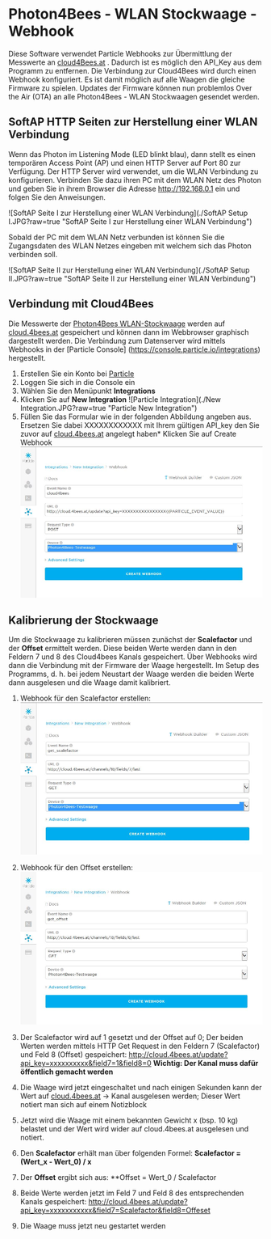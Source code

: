 # Photon4Bees - WLAN Stockwaage - Webhook

Diese Software verwendet Particle Webhooks zur Übermittlung der Messwerte an [cloud4Bees.at](http://cloud.4bees.at)
. Dadurch ist es möglich den API_Key aus dem
Programm zu entfernen. Die Verbindung zur Cloud4Bees wird durch einen Webhook konfiguriert. Es ist damit möglich auf alle Waagen die
gleiche Firmware zu spielen. Updates der Firmware können nun problemlos Over the Air (OTA) an alle Photon4Bees - WLAN Stockwaagen
gesendet werden.


## SoftAP HTTP Seiten zur Herstellung einer WLAN Verbindung

Wenn das Photon im Listening Mode (LED blinkt blau), dann stellt es einen temporären Access Point (AP) und einen HTTP Server auf Port 80
zur Verfügung. Der HTTP Server wird verwendet, um die WLAN Verbindung zu konfigurieren. Verbinden Sie dazu ihren PC mit dem WLAN Netz
des Photon und geben Sie in ihrem Browser die Adresse http://192.168.0.1 ein und folgen Sie den Anweisungen.

![SoftAP Seite I zur Herstellung einer WLAN Verbindung](./SoftAP Setup I.JPG?raw=true "SoftAP Seite I zur Herstellung einer
WLAN Verbindung")

Sobald der PC mit dem WLAN Netz verbunden ist können Sie die Zugangsdaten des WLAN Netzes eingeben mit welchem sich das Photon 
verbinden soll.

![SoftAP Seite II zur Herstellung einer WLAN Verbindung](./SoftAP Setup II.JPG?raw=true "SoftAP Seite II zur Herstellung einer
WLAN Verbindung")



## Verbindung mit Cloud4Bees

Die Messwerte der [Photon4Bees WLAN-Stockwaage](http://www.4bees.at/wiki/-/wiki/Main/Photon4Bees+-+Die+WLAN+Stockwaage) werden auf
[cloud.4bees.at](http://cloud.4bees.at) gespeichert und können dann im Webbrowser graphisch dargestellt werden.
Die Verbindung zum Datenserver wird mittels Webhooks in der [Particle Console] (https://console.particle.io/integrations) hergestellt.

1. Erstellen Sie ein Konto bei [Particle](https://particle.io)
2. Loggen Sie sich in die Console ein
3. Wählen Sie den Menüpunkt **Integrations**
4. Klicken Sie auf **New Integration** ![Particle Integration](./New Integration.JPG?raw=true "Particle New Integration")
5. Füllen Sie das Formular wie in der folgenden Abbildung angeben aus. Ersetzen Sie dabei XXXXXXXXXXXX mit Ihrem gültigen API_key
   den Sie zuvor auf [cloud.4bees.at](http://cloud.4bees.at) angelegt haben* Klicken Sie auf Create Webhook ![Particle Webhook Einstellung zur Weiterleitung der Daten an Cloud4Bees](./Webhook.JPG?raw=true "Webhook Einstellungen")



## Kalibrierung der Stockwaage

Um die Stockwaage zu kalibrieren müssen zunächst der **Scalefactor** und der **Offset** ermittelt werden. Diese beiden Werte werden
dann in den Feldern 7 und 8 des Cloud4bees Kanals gespeichert. Über Webhooks wird dann die Verbindung mit der Firmware der Waage 
hergestellt. Im Setup des Programms, d. h. bei jedem Neustart der Waage werden die beiden Werte dann ausgelesen und die Waage damit
kalibriert. 

1. Webhook für den Scalefactor erstellen: ![Particle Webhook Einstellungen für get_scalefactor](./get_scalefactor_Webhook.JPG?raw=true "Webhook Einstellungen")


2. Webhook für den Offset erstellen: ![Particle Webhook Einstellungen für get_offset](./get_offset_Webhook.JPG?raw=true "Webhook Einstellungen")


3. Der Scalefactor wird auf 1 gesetzt und der Offset auf 0; Der beiden Werten werden mittels HTTP Get Request in den Feldern 7 
   (Scalefactor) und Feld 8 (Offset) gespeichert: http://cloud.4bees.at/update?api_key=xxxxxxxxxx&field7=1&field8=0
   **Wichtig: Der Kanal muss dafür öffentlich gemacht werden**
4. Die Waage wird jetzt eingeschaltet und nach einigen Sekunden kann der Wert auf [cloud.4bees.at](http://cloud.4bees.at)
   -> Kanal ausgelesen werden; Dieser Wert notiert man sich auf einem Notizblock
5. Jetzt wird die Waage mit einem bekannten Gewicht x (bsp. 10 kg) belastet und der Wert wird wider auf cloud.4bees.at ausgelesen
   und notiert.
6. Den **Scalefactor** erhält man über folgenden Formel: **Scalefactor = (Wert_x - Wert_0) / x**
7. Der **Offset** ergibt sich aus: **Offset = Wert_0 / Scalefactor
8. Beide Werte werden jetzt im Feld 7 und Feld 8 des entsprechenden Kanals gespeichert:
   http://cloud.4bees.at/update?api_key=xxxxxxxxxxx&field7=Scalefactor&field8=Offeset
9. Die Waage muss jetzt neu gestartet werden

